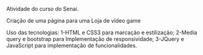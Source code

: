 Atividade do curso do Senai. 

Criação de uma página para uma Loja de vídeo game

Uso das tecnologias:
1-HTML e CSS3 para marcação e estilização;
2-Media query e bootstrap para Implementação de responsividade;
3-JQuery e JavaScript para implementação de funcionalidades.
